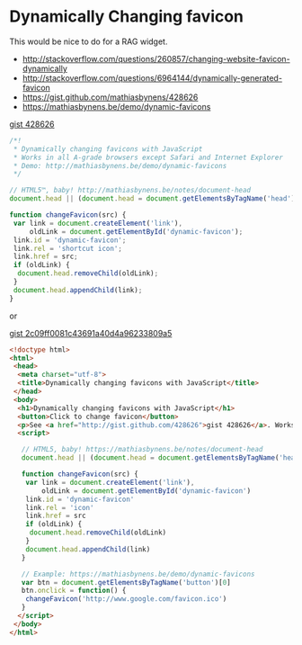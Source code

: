 # Dynamically Changing favicon


This would be nice to do for a RAG widget.

 * http://stackoverflow.com/questions/260857/changing-website-favicon-dynamically
 * http://stackoverflow.com/questions/6964144/dynamically-generated-favicon
 * https://gist.github.com/mathiasbynens/428626
 * https://mathiasbynens.be/demo/dynamic-favicons


[gist 428626](https://gist.github.com/mathiasbynens/428626)

```javascript
/*!
 * Dynamically changing favicons with JavaScript
 * Works in all A-grade browsers except Safari and Internet Explorer
 * Demo: http://mathiasbynens.be/demo/dynamic-favicons
 */

// HTML5™, baby! http://mathiasbynens.be/notes/document-head
document.head || (document.head = document.getElementsByTagName('head')[0]);

function changeFavicon(src) {
 var link = document.createElement('link'),
     oldLink = document.getElementById('dynamic-favicon');
 link.id = 'dynamic-favicon';
 link.rel = 'shortcut icon';
 link.href = src;
 if (oldLink) {
  document.head.removeChild(oldLink);
 }
 document.head.appendChild(link);
}
```

or

[gist 2c09ff0081c43691a40d4a96233809a5](https://gist.github.com/rikwatson/2c09ff0081c43691a40d4a96233809a5)

```html
<!doctype html>
<html>
 <head>
  <meta charset="utf-8">
  <title>Dynamically changing favicons with JavaScript</title>
 </head>
 <body>
  <h1>Dynamically changing favicons with JavaScript</h1>
  <button>Click to change favicon</button>
  <p>See <a href="http://gist.github.com/428626">gist 428626</a>. Works in Firefox, Opera, and Chrome. Fails in Safari and Internet Explorer. — <a href="/" title="Mathias Bynens, front-end web developer">Mathias</a></p>
  <script>

   // HTML5, baby! https://mathiasbynens.be/notes/document-head
   document.head || (document.head = document.getElementsByTagName('head')[0])

   function changeFavicon(src) {
    var link = document.createElement('link'),
        oldLink = document.getElementById('dynamic-favicon')
    link.id = 'dynamic-favicon'
    link.rel = 'icon'
    link.href = src
    if (oldLink) {
     document.head.removeChild(oldLink)
    }
    document.head.appendChild(link)
   }

   // Example: https://mathiasbynens.be/demo/dynamic-favicons
   var btn = document.getElementsByTagName('button')[0]
   btn.onclick = function() {
    changeFavicon('http://www.google.com/favicon.ico')
   }
  </script>
 </body>
</html>
```
